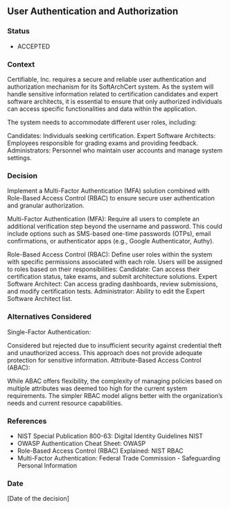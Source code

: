 ## User Authentication and Authorization

### Status
- ACCEPTED

### Context

Certifiable, Inc. requires a secure and reliable user authentication and authorization mechanism for its SoftArchCert system. As the system will handle sensitive information related to certification candidates and expert software architects, it is essential to ensure that only authorized individuals can access specific functionalities and data within the application.

The system needs to accommodate different user roles, including:

Candidates: Individuals seeking certification.
Expert Software Architects: Employees responsible for grading exams and providing feedback.
Administrators: Personnel who maintain user accounts and manage system settings.

### Decision
Implement a Multi-Factor Authentication (MFA) solution combined with Role-Based Access Control (RBAC) to ensure secure user authentication and granular authorization.

Multi-Factor Authentication (MFA):
Require all users to complete an additional verification step beyond the username and password. This could include options such as SMS-based one-time passwords (OTPs), email confirmations, or authenticator apps (e.g., Google Authenticator, Authy).

Role-Based Access Control (RBAC):
Define user roles within the system with specific permissions associated with each role. Users will be assigned to roles based on their responsibilities:
Candidate: Can access their certification status, take exams, and submit architecture solutions.
Expert Software Architect: Can access grading dashboards, review submissions, and modify certification tests.
Administrator: Ability to edit the Expert Software Architect list.

### Alternatives Considered
Single-Factor Authentication:

Considered but rejected due to insufficient security against credential theft and unauthorized access. This approach does not provide adequate protection for sensitive information.
Attribute-Based Access Control (ABAC):

While ABAC offers flexibility, the complexity of managing policies based on multiple attributes was deemed too high for the current system requirements. The simpler RBAC model aligns better with the organization’s needs and current resource capabilities.

### References
- NIST Special Publication 800-63: Digital Identity Guidelines NIST
- OWASP Authentication Cheat Sheet: OWASP
- Role-Based Access Control (RBAC) Explained: NIST RBAC
- Multi-Factor Authentication: Federal Trade Commission - Safeguarding Personal Information


### Date
[Date of the decision]
